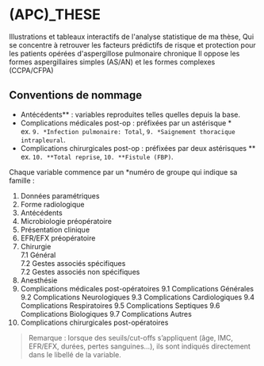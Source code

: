 # (APC)_THESE
Illustrations et tableaux interactifs de l'analyse statistique de ma thèse,
Qui se concentre à retrouver les facteurs prédictifs de risque et protection pour les patients opérées d'aspergillose pulmonaire chronique
Il oppose les formes aspergillaires simples (AS/AN) et les formes complexes (CCPA/CFPA)

## Conventions de nommage
- Antécédents** : variables reproduites telles quelles depuis la base.
- Complications médicales post-op : préfixées par un astérisque *  
  ex. `9. *Infection pulmonaire: Total`, `9. *Saignement thoracique intrapleural`.
- Complications chirurgicales post-op : préfixées par deux astérisques **  
  ex. `10. **Total reprise`, `10. **Fistule (FBP)`.

Chaque variable commence par un *numéro de groupe qui indique sa famille :
1. Données paramétriques  
2. Forme radiologique  
3. Antécédents  
4. Microbiologie préopératoire  
5. Présentation clinique  
6. EFR/EFX préopératoire  
7. Chirurgie  
   7.1 Général  
   7.2 Gestes associés spécifiques  
   7.2 Gestes associés non spécifiques  
8. Anesthésie  
9. Complications médicales post-opératoires
   9.1 Complications Générales
   9.2 Complications Neurologiques
   9.3 Complications Cardiologiques
   9.4 Complications Respiratoires
   9.5 Complications Septiques
   9.6 Complications Biologiques
   9.7 Complications Autres   
10. Complications chirurgicales post-opératoires

> Remarque : lorsque des seuils/cut-offs s’appliquent (âge, IMC, EFR/EFX, durées, pertes sanguines…), ils sont indiqués directement dans le libellé de la variable.
